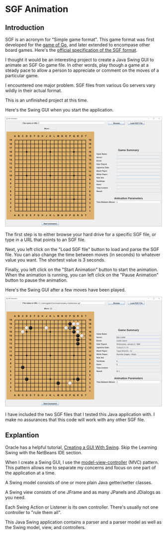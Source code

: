 # SGF Animation

## Introduction

SGF is an acronym for "Simple game format".  This game format was first developed for the [game of Go](https://en.wikipedia.org/wiki/Go_(game)), and later extended to encompase other board games.  Here's the [official specification of the SGF format](https://www.red-bean.com/sgf/).

I thought it would be an interesting project to create a Java Swing GUI to animate an SGF Go game file.  In other words, play though a game at a steady pace to allow a person to appreciate or comment on the moves of a particular game.

I encountered one major problem.  SGF files from various Go servers vary wildly in their actual format.

This is an unfinished project at this time.

Here's the Swing GUI when you start the application.

![start](readme-resources/sgfanimation1.png)

The first step is to either browse your hard drive for a specific SGF file, or type in a URL that points to an SGF file.

Next, you left click on the "Load SGF file" button to load and parse the SGF file.  You can also change the time between moves (in seconds) to whatever value you want.  The shortest value is 3 seconds.

Finally, you left click on the "Start Animation" button to start the animation.  When the animation is running, you can left click on the "Pause Animation" button to pause the animation.

Here's the Swing GUI after a few moves have been played.

![paused](readme-resources/sgfanimation2.png)

I have included the two SGF files that I tested this Java application with.  I make no assurances that this code will work with any other SGF file.

## Explantion

Oracle has a helpful tutorial, [Creating a GUI With Swing](https://docs.oracle.com/javase/tutorial/uiswing/index.html).  Skip the Learning Swing with the NetBeans IDE section.  

When I create a Swing GUI, I use the [model-view-controller](https://en.wikipedia.org/wiki/Model%E2%80%93view%E2%80%93controller) (MVC) pattern. This pattern allows me to separate my concerns and focus on one part of the application at a time.

A Swing model consists of one or more plain Java getter/setter classes.

A Swing view consists of one JFrame and as many JPanels and JDialogs as you need.

Each Swing Action or Listener is its own controller. There's usually not one controller to "rule them all".

This Java Swing application contains a parser and a parser model as well as the Swing model, view, and controllers.

